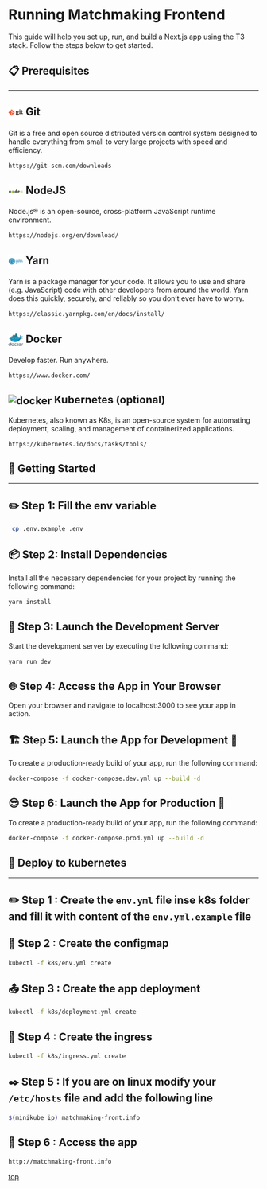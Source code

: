 # <h1 id="top">Running Matchmaking Frontend</h1>

This guide will help you set up, run, and build a Next.js app using the T3 stack. Follow the steps below to get started.

## 📋 Prerequisites

<hr>

## <img align="center" src="https://raw.githubusercontent.com/devicons/devicon/master/icons/git/git-original-wordmark.svg" alt="git" width="30" height="30"/> Git

Git is a free and open source distributed version control system designed to handle everything from small to very large
projects with speed and efficiency.

```
https://git-scm.com/downloads
```

## <img align="center" src="https://raw.githubusercontent.com/devicons/devicon/master/icons/nodejs/nodejs-original-wordmark.svg" alt="nodejs" width="30" height="30"/> NodeJS

Node.js® is an open-source, cross-platform JavaScript runtime environment.

```
https://nodejs.org/en/download/
```

## <img align="center" src="https://raw.githubusercontent.com/devicons/devicon/master/icons/yarn/yarn-original-wordmark.svg" alt="yarn" width="30" height="30"/> Yarn

Yarn is a package manager for your code. It allows you to use and share (e.g. JavaScript) code with other developers
from around the world. Yarn does this quickly, securely, and reliably so you don’t ever have to worry.

```
https://classic.yarnpkg.com/en/docs/install/
```

## <img align="center" src="https://raw.githubusercontent.com/devicons/devicon/master/icons/docker/docker-original-wordmark.svg" alt="docker" width="30" height="30"/> Docker

Develop faster. Run anywhere.

```
https://www.docker.com/
```

## <img align="center" src="https://www.vectorlogo.zone/logos/kubernetes/kubernetes-icon.svg"  alt="docker" width="30" height="30"/> Kubernetes (optional)

Kubernetes, also known as K8s, is an open-source system for automating deployment, scaling, and management of
containerized applications.

```
https://kubernetes.io/docs/tasks/tools/
```

## 🚀 Getting Started

<hr>

## :pencil2: Step 1: Fill the env variable
```bash
 cp .env.example .env
```

## 📦 Step 2: Install Dependencies

Install all the necessary dependencies for your project by running the following command:

```bash
yarn install
```

## 🚀 Step 3: Launch the Development Server

Start the development server by executing the following command:

```bash
yarn run dev
```

## 🌐 Step 4: Access the App in Your Browser

Open your browser and navigate to localhost:3000 to see your app in action.

## 🏗 Step 5: Launch the App for Development 🐳

To create a production-ready build of your app, run the following command:

```bash
docker-compose -f docker-compose.dev.yml up --build -d
```

## :sunglasses: Step 6: Launch the App for Production 🐳

To create a production-ready build of your app, run the following command:

```bash
docker-compose -f docker-compose.prod.yml up --build -d
```

## 📝 Deploy to kubernetes

<hr>

## :pencil2: Step 1 : Create the `env.yml` file inse k8s folder and fill it with content of the `env.yml.example` file

## :scroll: Step 2 : Create the configmap

```bash
kubectl -f k8s/env.yml create
```

## :outbox_tray: Step 3 : Create the app deployment

```bash
kubectl -f k8s/deployment.yml create
```

## :robot: Step 4 : Create the ingress

```bash
kubectl -f k8s/ingress.yml create
```

## :black_nib: Step 5 : If you are on linux modify your `/etc/hosts` file and add the following line

```bash
$(minikube ip) matchmaking-front.info
```

## :rocket: Step 6 : Access the app

```bash
http://matchmaking-front.info
```

[top](#top)